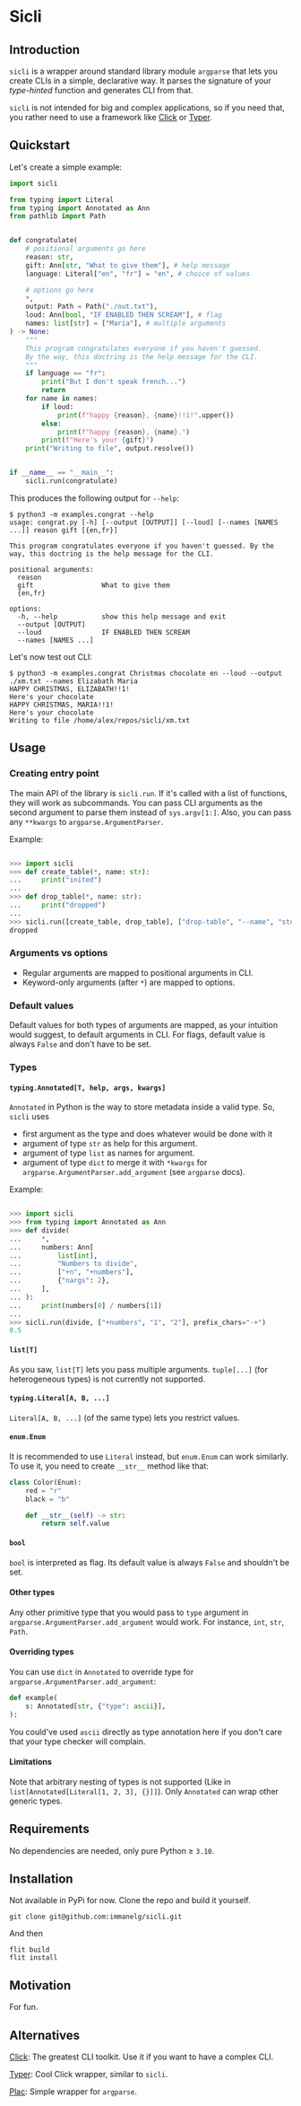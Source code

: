 # Sicli
## Introduction
`sicli` is a wrapper around standard library module `argparse` that lets you create CLIs in a simple, declarative way.
It parses the signature of your *type-hinted* function and generates CLI from that.

`sicli` is not intended for big and complex applications, so if you need that, you rather need to use a framework like [Click](https://click.palletsprojects.com/en) or [Typer](https://typer.tiangolo.com/).

## Quickstart
Let's create a simple example:

```python
import sicli

from typing import Literal
from typing import Annotated as Ann
from pathlib import Path


def congratulate(
    # positional arguments go here
    reason: str,
    gift: Ann[str, "What to give them"], # help message
    language: Literal["en", "fr"] = "en", # choice of values 

    # options go here
    *,
    output: Path = Path("./out.txt"),
    loud: Ann[bool, "IF ENABLED THEN SCREAM"], # flag
    names: list[str] = ["Maria"], # multiple arguments
) -> None:
    """
    This program congratulates everyone if you haven't guessed.
    By the way, this doctring is the help message for the CLI.
    """
    if language == "fr":
        print("But I don't speak french...")
        return
    for name in names:
        if loud:
            print(f"happy {reason}, {name}!!1!".upper())
        else:
            print(f"happy {reason}, {name}.")
        print(f"Here's your {gift}")
    print("Writing to file", output.resolve())


if __name__ == "__main__":
    sicli.run(congratulate)
```

This produces the following output for `--help`:
```
$ python3 -m examples.congrat --help
usage: congrat.py [-h] [--output [OUTPUT]] [--loud] [--names [NAMES ...]] reason gift [{en,fr}]

This program congratulates everyone if you haven't guessed. By the way, this doctring is the help message for the CLI.

positional arguments:
  reason
  gift                 What to give them
  {en,fr}

options:
  -h, --help           show this help message and exit
  --output [OUTPUT]
  --loud               IF ENABLED THEN SCREAM
  --names [NAMES ...]
```

Let's now test out CLI:
```
$ python3 -m examples.congrat Christmas chocolate en --loud --output ./xm.txt --names Elizabath Maria
HAPPY CHRISTMAS, ELIZABATH!!1!
Here's your chocolate
HAPPY CHRISTMAS, MARIA!!1!
Here's your chocolate
Writing to file /home/alex/repos/sicli/xm.txt
```

## Usage

### Creating entry point
The main API of the library is `sicli.run`.
If it's called with a list of functions, they will work as subcommands.
You can pass CLI arguments as the second argument to parse them instead of `sys.argv[1:]`.
Also, you can pass any `**kwargs` to `argparse.ArgumentParser`.

Example:

```python

>>> import sicli
>>> def create_table(*, name: str):
...     print("inited")
... 
>>> def drop_table(*, name: str):
...     print("dropped")
... 
>>> sicli.run([create_table, drop_table], ["drop-table", "--name", "students"], description="cli for your db")
dropped

```

### Arguments vs options
- Regular arguments are mapped to positional arguments in CLI.
- Keyword-only arguments (after `*`) are mapped to options.

### Default values
Default values for both types of arguments are mapped, as your intuition would suggest, to default arguments in CLI. For flags, default value is always `False` and don't have to be set.

### Types

#### `typing.Annotated[T, help, args, kwargs]`
`Annotated` in Python is the way to store metadata inside a valid type.
So, `sicli` uses
- first argument as the type and does whatever would be done with it
- argument of type `str` as help for this argument. 
- argument of type `list` as names for argument. 
- argument of type `dict` to merge it with `*kwargs` for `argparse.ArgumentParser.add_argument` (see `argparse` docs).

Example:
```python

>>> import sicli
>>> from typing import Annotated as Ann
>>> def divide(
...     *,
...     numbers: Ann[
...         list[int],
...         "Numbers to divide",
...         ["+n", "+numbers"],
...         {"nargs": 2},
...     ],
... ):
...     print(numbers[0] / numbers[1])
... 
>>> sicli.run(divide, ["+numbers", "1", "2"], prefix_chars="-+")
0.5

```

#### `list[T]`
As you saw, `list[T]` lets you pass multiple arguments. `tuple[...]` (for heterogeneous types) is not currently not supported.

#### `typing.Literal[A, B, ...]`
`Literal[A, B, ...]` (of the same type) lets you restrict values.

#### `enum.Enum`
It is recommended to use `Literal` instead, but `enum.Enum` can work similarly. To use it, you need to create `__str__` method like that:
```python
class Color(Enum):
    red = "r"
    black = "b"

    def __str__(self) -> str:
        return self.value
```

#### `bool`
`bool` is interpreted as flag. Its default value is always `False` and shouldn't be set.

#### Other types
Any other primitive type that you would pass to `type` argument in `argparse.ArgumentParser.add_argument` would work. For instance, `int`, `str`, `Path`.

#### Overriding types
You can use `dict` in `Annotated` to override type for `argparse.ArgumentParser.add_argument`:
```python
def example(
    s: Annotated[str, {"type": ascii}],
):
```
You could've used `ascii` directly as type annotation here if you don't care that your type checker will complain.

#### Limitations
Note that arbitrary nesting of types is not supported (Like in `list[Annotated[Literal[1, 2, 3], {}]]`). Only `Annotated` can wrap other generic types.

## Requirements
No dependencies are needed, only pure Python ≥ `3.10`.

## Installation
Not available in PyPi for now. Clone the repo and build it yourself.
```
git clone git@github.com:immanelg/sicli.git
```
And then
```
flit build
flit install
```

## Motivation
For fun.

## Alternatives
[Click](https://click.palletsprojects.com/en): The greatest CLI toolkit. Use it if you want to have a complex CLI.

[Typer](https://typer.tiangolo.com/): Cool Click wrapper, similar to `sicli`.

[Plac](https://plac.readthedocs.io/en/latest/): Simple wrapper for `argparse`.
